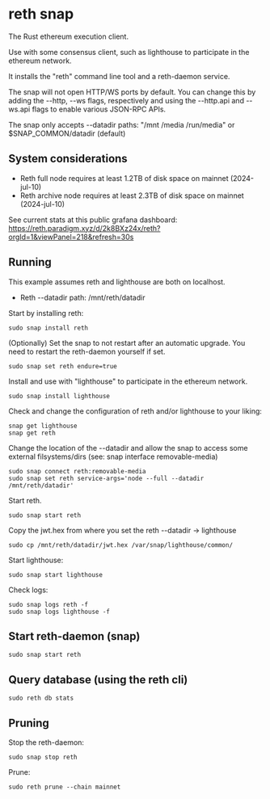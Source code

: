 # reth snap

The Rust ethereum execution client.

Use with some consensus client, such as lighthouse to participate in the ethereum network.

It installs the "reth" command line tool and a reth-daemon service.

The snap will not open HTTP/WS ports by default. You can change this by adding the --http, --ws flags, 
respectively and using the --http.api and --ws.api flags to enable various JSON-RPC APIs. 

The snap only accepts --datadir paths: "/mnt /media /run/media" or $SNAP_COMMON/datadir (default)

## System considerations

* Reth full node requires at least 1.2TB of disk space on mainnet (2024-jul-10)
* Reth archive node requires at least 2.3TB of disk space on mainnet (2024-jul-10)

See current stats at this public grafana dashboard: https://reth.paradigm.xyz/d/2k8BXz24x/reth?orgId=1&viewPanel=218&refresh=30s

## Running

This example assumes reth and lighthouse are both on localhost.

* Reth --datadir path: /mnt/reth/datadir


Start by installing reth:

    sudo snap install reth

(Optionally) Set the snap to not restart after an automatic upgrade. You need to restart the reth-daemon yourself if set.

    sudo snap set reth endure=true

Install and use with "lighthouse" to participate in the ethereum network.

    sudo snap install lighthouse

Check and change the configuration of reth and/or lighthouse to your liking:

    snap get lighthouse
    snap get reth

Change the location of the --datadir and allow the snap to access some external filsystems/dirs (see: snap interface removable-media)

    sudo snap connect reth:removable-media
    sudo snap set reth service-args='node --full --datadir /mnt/reth/datadir'

Start reth.

    sudo snap start reth

Copy the jwt.hex from where you set the reth --datadir -> lighthouse

    sudo cp /mnt/reth/datadir/jwt.hex /var/snap/lighthouse/common/

Start lighthouse:

    sudo snap start lighthouse

Check logs:

    sudo snap logs reth -f
    sudo snap logs lighthouse -f

## Start reth-daemon (snap)
    sudo snap start reth

## Query database (using the reth cli)
    sudo reth db stats

## Pruning

Stop the reth-daemon:

    sudo snap stop reth

Prune:
  
    sudo reth prune --chain mainnet
